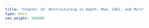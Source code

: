 ```yaml
---
title: "Chapter 10: Restructuring in Depth: M&A, LBOs, and More"
type: docs
nav_weight: 100000
---
```

